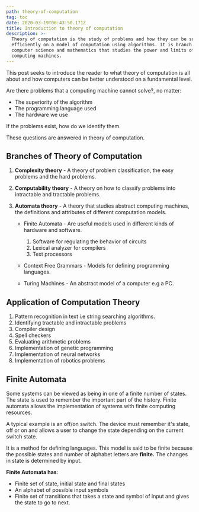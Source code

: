 ```yaml
---
path: theory-of-computation
tag: toc
date: 2020-03-19T06:43:50.171Z
title: Introduction to theory of computation
description: >-
  Theory of computation is the study of problems and how they can be solved
  efficiently on a model of computation using algorithms. It is branch of
  computer science and mathematics that studies the power and limits of
  computing machines.
---
```

This post seeks to introduce the reader to what theory of computation is all about and how computers can be better understood on a fundamental level.

Are there problems that a computing machine cannot solve?, no matter:

* The superiority of the algorithm
* The programming language used
* The hardware we use

If the problems exist, how do we identify them.

These questions are answered in theory of computation.

## Branches of Theory of Computation

1. **Complexity theory** - A theory of problem classification, the easy problems and the hard problems.
2. **Computability theory** - A theory on how to classify problems into intractable and tractable problems.
3. **Automata theory** - A theory that studies abstract computing machines, the definitions and attributes of different computation models.

   * Finite Automata - Are useful models used in different kinds of hardware and software.

     1. Software for regulating the behavior of circuits
     2. Lexical analyzer for compilers
     3. Text processors
   * Context Free Grammars - Models for defining programming languages.
   * Turing Machines - An abstract model of a computer e.g a PC.

## Application of Computation Theory

1. Pattern recognition in text i.e string searching algorithms.
2. Identifying tractable and intractable problems
3. Compiler design
4. Spell checkers
5. Evaluating arithmetic problems
6. Implementation of genetic programming
7. Implementation of neural networks
8. Implementation of robotics problems

## Finite Automata

Some systems can be viewed as being in one of a finite number of states. The state is used to remember the important part of the history.  Finite automata allows the implementation of systems with finite computing resources.

A typical example is an off/on switch. The device must remember it's state, off or on and allows a user to change the state depending on the current switch state.

It is a method for defining languages. This model is said to be finite because the possible states and number of alphabet letters are **finite.** The changes in state is determined by input.

**Finite Automata has**: 

* Finite set of state, initial state and final states
* An alphabet of possible input symbols
* Finite set of transitions that takes a state and symbol of input and gives the state to go to next.